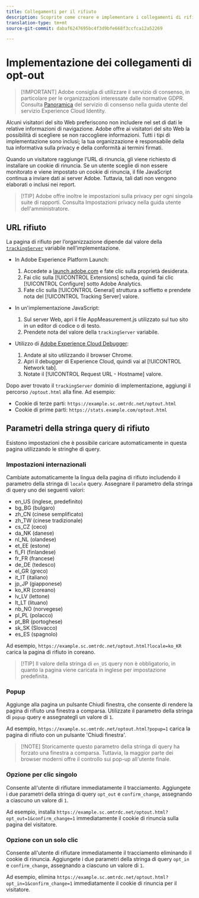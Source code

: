 ```yaml
---
title: Collegamenti per il rifiuto
description: Scoprite come creare e implementare i collegamenti di rifiuto per i visitatori del sito.
translation-type: tm+mt
source-git-commit: dabaf6247695bc4f3d9bfe668f3ccfca12a52269

---
```



# Implementazione dei collegamenti di opt-out

>[!IMPORTANT] Adobe consiglia di utilizzare il servizio di consenso, in particolare per le organizzazioni interessate dalle normative GDPR. Consulta [Panoramica](https://docs.adobe.com/content/help/it-IT/id-service/using/implementation/opt-in-service/optin-overview.html) del servizio di consenso nella guida utente del servizio Experience Cloud Identity.

Alcuni visitatori del sito Web preferiscono non includere nel set di dati le relative informazioni di navigazione. Adobe offre ai visitatori del sito Web la possibilità di scegliere se non raccogliere informazioni. Tutti i tipi di implementazione sono inclusi; la tua organizzazione è responsabile della tua informativa sulla privacy e della conformità ai termini firmati.

Quando un visitatore raggiunge l’URL di rinuncia, gli viene richiesto di installare un cookie di rinuncia. Se un utente sceglie di non essere monitorato e viene impostato un cookie di rinuncia, il file JavaScript continua a inviare dati ai server Adobe. Tuttavia, tali dati non vengono elaborati o inclusi nei report.

>[!TIP] Adobe offre inoltre le impostazioni sulla privacy per ogni singola suite di rapporti. Consulta Impostazioni [](../../admin/admin/privacy-settings.md) privacy nella guida utente dell&#39;amministratore.

## URL rifiuto

La pagina di rifiuto per l’organizzazione dipende dal valore della [`trackingServer`](../vars/config-vars/trackingserver.md) variabile nell’implementazione.

* In Adobe Experience Platform Launch:
   1. Accedete a [launch.adobe.com](https://launch.adobe.com) e fate clic sulla proprietà desiderata.
   2. Fai clic sulla [!UICONTROL Extensions] scheda, quindi fai clic [!UICONTROL Configure] sotto Adobe Analytics.
   3. Fate clic sulla [!UICONTROL General] struttura a soffietto e prendete nota del [!UICONTROL Tracking Server] valore.

* In un&#39;implementazione JavaScript:
   1. Sul server Web, apri il file AppMeasurement.js utilizzato sul tuo sito in un editor di codice o di testo.
   2. Prendete nota del valore della `trackingServer` variabile.

* Utilizzo di [Adobe Experience Cloud Debugger](https://docs.adobe.com/content/help/it-IT/debugger/using/experience-cloud-debugger.html):
   1. Andate al sito utilizzando il browser Chrome.
   2. Apri il debugger di Experience Cloud, quindi vai al [!UICONTROL Network tab].
   3. Notate il [!UICONTROL Request URL - Hostname] valore.

Dopo aver trovato il `trackingServer` dominio di implementazione, aggiungi il percorso `/optout.html` alla fine. Ad esempio:

* Cookie di terze parti: `https://example.sc.omtrdc.net/optout.html`
* Cookie di prime parti: `https://stats.example.com/optout.html`

## Parametri della stringa query di rifiuto

Esistono impostazioni che è possibile caricare automaticamente in questa pagina utilizzando le stringhe di query.

### Impostazioni internazionali

Cambiate automaticamente la lingua della pagina di rifiuto includendo il parametro della stringa di `locale` query. Assegnare il parametro della stringa di query uno dei seguenti valori:

* en_US (inglese, predefinito)
* bg_BG (bulgaro)
* zh_CN (cinese semplificato)
* zh_TW (cinese tradizionale)
* cs_CZ (ceco)
* da_NK (danese)
* nl_NL (olandese)
* et_EE (estone)
* fi_FI (finlandese)
* fr_FR (francese)
* de_DE (tedesco)
* el_GR (greco)
* it_IT (italiano)
* jp_JP (giapponese)
* ko_KR (coreano)
* lv_LV (lettone)
* lt_LT (lituano)
* nb_NO (norvegese)
* pl_PL (polacco)
* pt_BR (portoghese)
* sk_SK (Slovacco)
* es_ES (spagnolo)

Ad esempio, `https://example.sc.omtrdc.net/optout.html?locale=ko_KR` carica la pagina di rifiuto in coreano.

>[!TIP] Il valore della stringa di `en_US` query non è obbligatorio, in quanto la pagina viene caricata in inglese per impostazione predefinita.

### Popup

Aggiunge alla pagina un pulsante Chiudi finestra, che consente di rendere la pagina di rifiuto una finestra a comparsa. Utilizzate il parametro della stringa di `popup` query e assegnategli un valore di `1`.

Ad esempio, `https://example.sc.omtrdc.net/optout.html?popup=1` carica la pagina di rifiuto con un pulsante &#39;Chiudi finestra&#39;.

>[!NOTE] Storicamente questo parametro della stringa di query ha forzato una finestra a comparsa. Tuttavia, la maggior parte dei browser moderni offre il controllo sui pop-up all&#39;utente finale.

### Opzione per clic singolo

Consente all&#39;utente di rifiutare immediatamente il tracciamento. Aggiungete i due parametri della stringa di query `opt_out` e `confirm_change`, assegnando a ciascuno un valore di `1`.

Ad esempio, installa `https://example.sc.omtrdc.net/optout.html?opt_out=1&confirm_change=1` immediatamente il cookie di rinuncia sulla pagina del visitatore.

### Opzione con un solo clic

Consente all&#39;utente di rifiutare immediatamente il tracciamento eliminando il cookie di rinuncia. Aggiungete i due parametri della stringa di query `opt_in` e `confirm_change`, assegnando a ciascuno un valore di `1`.

Ad esempio, elimina `https://example.sc.omtrdc.net/optout.html?opt_in=1&confirm_change=1` immediatamente il cookie di rinuncia per il visitatore.
